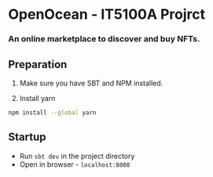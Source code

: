 # OpenOcean    -  IT5100A Projrct
### An online marketplace to discover and buy NFTs.

## Preparation
1. Make sure you have SBT and NPM installed.

2. Install yarn
```sh
npm install --global yarn
```
## Startup
- Run `sbt dev` in the project directory
- Open in browser - `localhost:8008`
